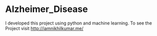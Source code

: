 # Alzheimer_Disease
I developed this project using python and machine learning. To see the Project visit http://iamnikhilkumar.me/
